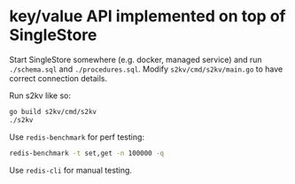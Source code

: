 # key/value API implemented on top of SingleStore

Start SingleStore somewhere (e.g. docker, managed service) and run `./schema.sql` and `./procedures.sql`. Modify `s2kv/cmd/s2kv/main.go` to have correct connection details.

Run s2kv like so:
```bash
go build s2kv/cmd/s2kv
./s2kv
```

Use `redis-benchmark` for perf testing:

```bash
redis-benchmark -t set,get -n 100000 -q
```

Use `redis-cli` for manual testing.